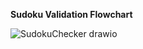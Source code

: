**Sudoku Validation Flowchart**

![SudokuChecker drawio](https://github.com/user-attachments/assets/1585cc16-a701-42df-847f-dfba800106c9)
